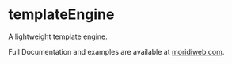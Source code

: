 # templateEngine
A lightweight template engine.

Full Documentation and examples are available at [moridiweb.com](http://moridiweb.com/templateEngine.html).